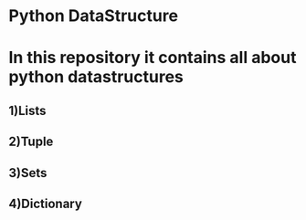  
# Python DataStructure
# In this repository it contains all about python datastructures
## 1)Lists
## 2)Tuple
## 3)Sets
## 4)Dictionary


